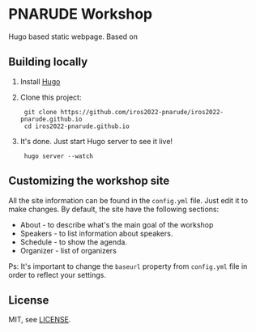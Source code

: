 # PNARUDE Workshop

Hugo based static webpage. Based on

## Building locally

1. Install [Hugo](https://gohugo.io)
2. Clone this project:

        git clone https://github.com/iros2022-pnarude/iros2022-pnarude.github.io
        cd iros2022-pnarude.github.io

3. It's done. Just start Hugo server to see it live!

        hugo server --watch

## Customizing the workshop site

All the site information can be found in the `config.yml` file. Just edit it to make changes.
By default, the site have the following sections:

- About - to describe what's the main goal of the workshop
- Speakers - to list information about speakers.
- Schedule - to show the agenda.
- Organizer - list of organizers

Ps: It's important to change the `baseurl` property from `config.yml` file in order to reflect your settings.

## License

MIT, see [LICENSE](https://github.com/jweslley/hugo-conference/blob/master/LICENSE).
